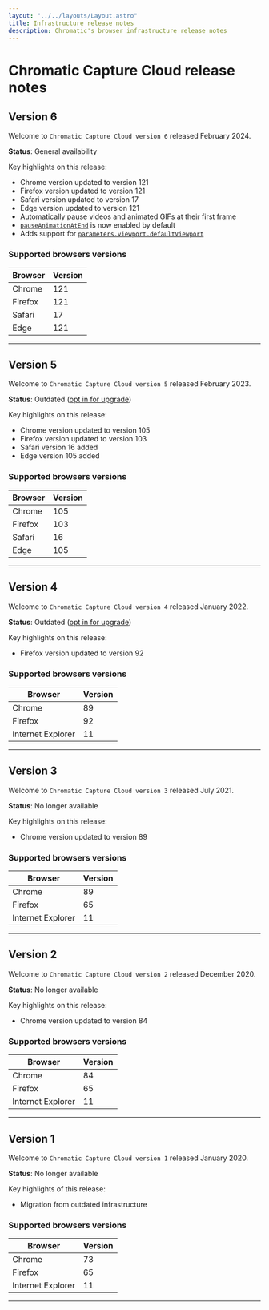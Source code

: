 ```yaml
---
layout: "../../layouts/Layout.astro"
title: Infrastructure release notes
description: Chromatic's browser infrastructure release notes
---
```


# Chromatic Capture Cloud release notes

## Version 6

Welcome to `Chromatic Capture Cloud version 6` released February 2024.

**Status**: General availability

Key highlights on this release:

- Chrome version updated to version 121
- Firefox version updated to version 121
- Safari version updated to version 17
- Edge version updated to version 121
- Automatically pause videos and animated GIFs at their first frame
- [`pauseAnimationAtEnd`](/docs/animations#css-animations) is now enabled by default
- Adds support for [`parameters.viewport.defaultViewport`](/docs/viewports#using-defaultviewport)

### Supported browsers versions

| Browser | Version |
| ------- | ------- |
| Chrome  | 121     |
| Firefox | 121     |
| Safari  | 17      |
| Edge    | 121     |

---

## Version 5

Welcome to `Chromatic Capture Cloud version 5` released February 2023.

**Status**: Outdated ([opt in for upgrade](/docs/infrastructure-upgrades#opt-in-to-upgrade))

Key highlights on this release:

- Chrome version updated to version 105
- Firefox version updated to version 103
- Safari version 16 added
- Edge version 105 added

### Supported browsers versions

| Browser | Version |
| ------- | ------- |
| Chrome  | 105     |
| Firefox | 103     |
| Safari  | 16      |
| Edge    | 105     |

---

## Version 4

Welcome to `Chromatic Capture Cloud version 4` released January 2022.

**Status**: Outdated ([opt in for upgrade](/docs/infrastructure-upgrades#opt-in-to-upgrade))

Key highlights on this release:

- Firefox version updated to version 92

### Supported browsers versions

| Browser           | Version |
| ----------------- | ------- |
| Chrome            | 89      |
| Firefox           | 92      |
| Internet Explorer | 11      |

---

## Version 3

Welcome to `Chromatic Capture Cloud version 3` released July 2021.

**Status**: No longer available

Key highlights on this release:

- Chrome version updated to version 89

### Supported browsers versions

| Browser           | Version |
| ----------------- | ------- |
| Chrome            | 89      |
| Firefox           | 65      |
| Internet Explorer | 11      |

---

## Version 2

Welcome to `Chromatic Capture Cloud version 2` released December 2020.

**Status**: No longer available

Key highlights on this release:

- Chrome version updated to version 84

### Supported browsers versions

| Browser           | Version |
| ----------------- | ------- |
| Chrome            | 84      |
| Firefox           | 65      |
| Internet Explorer | 11      |

---

## Version 1

Welcome to `Chromatic Capture Cloud version 1` released January 2020.

**Status**: No longer available

Key highlights of this release:

- Migration from outdated infrastructure

### Supported browsers versions

| Browser           | Version |
| ----------------- | ------- |
| Chrome            | 73      |
| Firefox           | 65      |
| Internet Explorer | 11      |

---

